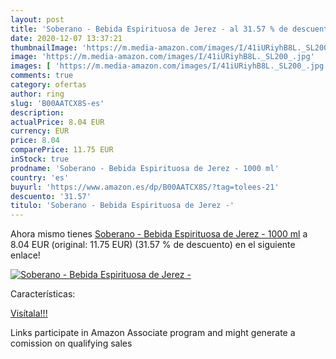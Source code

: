 ```yaml
---
layout: post
title: 'Soberano - Bebida Espirituosa de Jerez - al 31.57 % de descuento'
date: 2020-12-07 13:37:21
thumbnailImage: 'https://m.media-amazon.com/images/I/41iURiyhB8L._SL200_.jpg'
image: 'https://m.media-amazon.com/images/I/41iURiyhB8L._SL200_.jpg'
images: [ 'https://m.media-amazon.com/images/I/41iURiyhB8L._SL200_.jpg' ]
comments: true
category: ofertas
author: ring
slug: 'B00AATCX8S-es'
description:
actualPrice: 8.04 EUR
currency: EUR
price: 8.04
comparePrice: 11.75 EUR
inStock: true
prodname: 'Soberano - Bebida Espirituosa de Jerez - 1000 ml'
country: 'es'
buyurl: 'https://www.amazon.es/dp/B00AATCX8S/?tag=tolees-21'
descuento: '31.57'
titulo: 'Soberano - Bebida Espirituosa de Jerez -'
---
```


Ahora mismo tienes [Soberano - Bebida Espirituosa de Jerez - 1000 ml](https://www.amazon.es/dp/B00AATCX8S/?tag=tolees-21) a 8.04 EUR (original: 11.75 EUR) (31.57 %  de descuento) en el siguiente enlace!

[![Soberano - Bebida Espirituosa de Jerez -](https://m.media-amazon.com/images/I/41iURiyhB8L._SL200_.jpg)](https://www.amazon.es/dp/B00AATCX8S/?tag=tolees-21)

Características:


[Visítala!!!](https://www.amazon.es/dp/B00AATCX8S/?tag=tolees-21)

Links participate in Amazon Associate program and might generate a comission on qualifying sales
